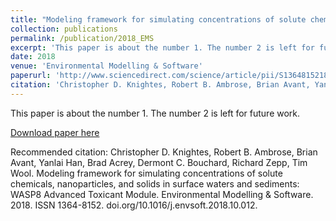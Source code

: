 ```yaml
---
title: "Modeling framework for simulating concentrations of solute chemicals, nanoparticles, and solids in surface waters and sediments"
collection: publications
permalink: /publication/2018_EMS
excerpt: 'This paper is about the number 1. The number 2 is left for future work.'
date: 2018
venue: 'Environmental Modelling & Software'
paperurl: 'http://www.sciencedirect.com/science/article/pii/S1364815218306960'
citation: 'Christopher D. Knightes, Robert B. Ambrose, Brian Avant, Yanlai Han, Brad Acrey, Dermont C. Bouchard, Richard Zepp, Tim Wool. (2018). &quot;Modeling framework for simulating concentrations of solute chemicals, nanoparticles, and solids in surface waters and sediments: WASP8 Advanced Toxicant Module.&quot; <i>Environmental Modelling & Software</i>. 1(1).'
---
```

This paper is about the number 1. The number 2 is left for future work.

[Download paper here](http://bavant84.github.io/files/paper1.pdf)

Recommended citation: Christopher D. Knightes, Robert B. Ambrose, Brian Avant, Yanlai Han, Brad Acrey, Dermont C. Bouchard, Richard Zepp, Tim Wool. Modeling framework for simulating concentrations of solute chemicals, nanoparticles, and solids in surface waters and sediments: WASP8 Advanced Toxicant Module. Environmental Modelling & Software. 2018. ISSN 1364-8152. doi.org/10.1016/j.envsoft.2018.10.012.
